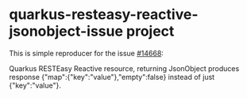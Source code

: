 # quarkus-resteasy-reactive-jsonobject-issue project

This is simple reproducer for the issue [#14668](https://github.com/quarkusio/quarkus/issues/14668):


Quarkus RESTEasy Reactive resource, returning JsonObject produces response {"map":{"key":"value"},"empty":false} instead of just {"key":"value"}.

